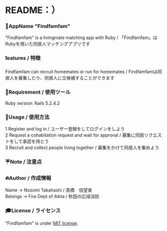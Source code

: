 # README：）

### 📱AppName "Findfamfam"
 
"Findfamfam" is a livingmate matching app with Ruby / 「Findfamfam」はRubyを用いた同居人マッチングアプリです
 
### ❗️eatures / 特徴
 
Findfamfam can recruit homemates or run for homemates / Findfamfamは同居人を募集したり、同居人に立候補することができます
 
### 🔨Requirement / 使用ツール

Ruby version: Rails 5.2.4.2
 
### 📗Usage / 使用方法

1 Register and log in / ユーザー登録をしてログインをしよう  
2 Request a cohabitation request and wait for approval / 募集に同居リクエストをして承認を待とう  
3 Recruit and collect people living together / 募集をかけて同居人を集めよう  
 
### ☔️Note / 注意点
 
### 🔥Author / 作成情報
 
Name → Nozomi Takahashi / 髙橋　信望実  
Belongs → Fire Dept of Aikta / 秋田の広域消防
 
### 🎓License / ライセンス
 
"Findfamfam" is under [MIT license](https://en.wikipedia.org/wiki/MIT_License).
